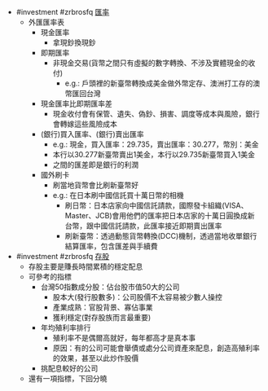 - #investment #zrbrosfq [匯率](https://www.youtube.com/watch?v=U8wLmL6PKnI&list=PLrZrfGLGySzcZoVhb4idy5B0XI25ZhnF7&index=3)
	- 外匯匯率表
		- 現金匯率
			- 拿現鈔換現鈔
		- 即期匯率
			- 非現金交易(貨幣之間只有虛擬的數字轉換、不涉及實體現金的收付)
				- e.g.: 戶頭裡的新臺幣轉換成美金做外幣定存、澳洲打工存的澳幣匯回台灣
		- 現金匯率比即期匯率差
			- 現金收付會有保管、遺失、偽鈔、損害、調度等成本與風險，銀行會轉嫁這些風險成本
		- (銀行)買入匯率、(銀行)賣出匯率
			- e.g.: 現金，買入匯率：29.735，賣出匯率：30.277，幣別：美金
			- 本行以30.277新臺幣賣出1美金，本行以29.735新臺幣買入1美金
			- 之間的匯差即是銀行的利潤
		- 國外刷卡
			- 刷當地貨幣會比刷新臺幣好
			- e.g.: 在日本刷中國信託買十萬日幣的相機
				- 刷日幣：日本店家向中國信託請款，國際發卡組織(VISA、Master、JCB)會用他們的匯率把日本店家的十萬日圓換成新台幣，跟中國信託請款，此匯率接近即期賣出匯率
				- 刷新臺幣：透過動態貨幣轉換(DCC)機制，透過當地收單銀行結算匯率，包含匯差與手續費
- #investment #zrbrosfq [存股](https://www.youtube.com/watch?v=854HH85QCdU&list=PLrZrfGLGySzcZoVhb4idy5B0XI25ZhnF7&index=4)
	- 存股主要是賺長時間累積的穩定配息
	- 可參考的指標
		- 台灣50指數成分股：佔台股市值50大的公司
			- 股本大(發行股數多)：公司股價不太容易被少數人操控
			- 產業成熟：官股背景、寡佔事業
			- 獲利穩定(對存股族而言最重要)
		- 年均殖利率排行
			- 殖利率不是偶爾高就好，每年都高才是真本事
			- 原因：有的公司可能會舉債或處分公司資產來配息，創造高殖利率的效果，甚至以此炒作股價
		- 挑配息較好的公司
	- 還有一項指標，下回分曉